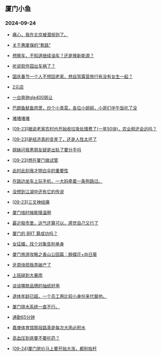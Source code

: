## 厦门小鱼 
### 2024-09-24

+ [痛心，我在北京被潜规则了。](http://bbs.xmfish.com/read-htm-tid-18246118.html)

+ [关于惠厦保的“套路”](http://bbs.xmfish.com/read-htm-tid-18246057.html)

+ [想换车，不知道继续油车？还是换新能源？](http://bbs.xmfish.com/read-htm-tid-18246084.html)

+ [听说软件园出车祸了？](http://bbs.xmfish.com/read-htm-tid-18246076.html)

+ [国庆春节一个人不想回老家，想自驾露营旅行有没有女生一起？](http://bbs.xmfish.com/read-htm-tid-18246015.html)

+ [2元店](http://bbs.xmfish.com/read-htm-tid-18246017.html)

+ [一台奔驰gle400转让](http://bbs.xmfish.com/read-htm-tid-18246077.html)

+ [巴朗鱼鱿鱼肉煲，炒个小青菜，各位小姐姐，小哥们中午饭吃了没](http://bbs.xmfish.com/read-htm-tid-18246120.html)

+ [堵堵堵堵](http://bbs.xmfish.com/read-htm-tid-18246033.html)

+ [[09-23]据说老家农村也开始收垃圾处理费了(一年50块)，农业税还会远吗？](http://bbs.xmfish.com/read-htm-tid-18246081.html)

+ [[09-23]是经济真的变差了，还是人性太坏了](http://bbs.xmfish.com/read-htm-tid-18246198.html)

+ [姐妹问我男朋友疑是出轨了要分手吗](http://bbs.xmfish.com/read-htm-tid-18246192.html)

+ [[09-23]想在厦门做试管](http://bbs.xmfish.com/read-htm-tid-18246187.html)

+ [此时此刻我才明白伞的重要性](http://bbs.xmfish.com/read-htm-tid-18246103.html)

+ [在路边坐车上玩手机，一大妈牵着一条狗路过。](http://bbs.xmfish.com/read-htm-tid-18246137.html)

+ [没想到江湖中还有它的传说](http://bbs.xmfish.com/read-htm-tid-18246182.html)

+ [[09-23]三叉神经痛](http://bbs.xmfish.com/read-htm-tid-18246119.html)

+ [厦门啥时候能降温啊](http://bbs.xmfish.com/read-htm-tid-18246202.html)

+ [最近股市里，运气还算可以，感觉自己又行了](http://bbs.xmfish.com/read-htm-tid-18246130.html)

+ [厦门的 BRT 算成功吗？](http://bbs.xmfish.com/read-htm-tid-18246301.html)

+ [女征婚，找个对象告别单身](http://bbs.xmfish.com/read-htm-tid-18246232.html)

+ [厦门旅游攻略之香山公园篇：醉蝶花+向日葵](http://bbs.xmfish.com/read-htm-tid-18246138.html)

+ [牙周快把我弄破产了](http://bbs.xmfish.com/read-htm-tid-18246277.html)

+ [上班碰到大暴雨](http://bbs.xmfish.com/read-htm-tid-18246296.html)

+ [谈谈哪款品牌的抽纸好用](http://bbs.xmfish.com/read-htm-tid-18246274.html)

+ [退休年龄已超，一个员工用比较小身份来代替他。](http://bbs.xmfish.com/read-htm-tid-18246278.html)

+ [厦门排水系统一直不行。](http://bbs.xmfish.com/read-htm-tid-18246308.html)

+ [通勤65分钟](http://bbs.xmfish.com/read-htm-tid-18246304.html)

+ [嘉庚体育馆那段路真是每次大雨必积水](http://bbs.xmfish.com/read-htm-tid-18246380.html)

+ [高血压到底要不要吃药？](http://bbs.xmfish.com/read-htm-tid-18246343.html)

+ [[09-24]厦门房价马上要开始大涨，都别抬杆](http://bbs.xmfish.com/read-htm-tid-18246315.html)

